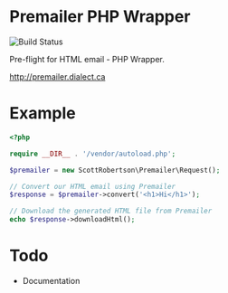 Premailer PHP Wrapper
====

![Build Status](https://www.codeship.io/projects/22f3a3a0-9b4c-0131-14bd-7a152f4f5052/status)

Pre-flight for HTML email - PHP Wrapper.

http://premailer.dialect.ca


# Example
```php
<?php

require __DIR__ . '/vendor/autoload.php';

$premailer = new ScottRobertson\Premailer\Request();

// Convert our HTML email using Premailer
$response = $premailer->convert('<h1>Hi</h1>');

// Download the generated HTML file from Premailer
echo $response->downloadHtml();
```

# Todo
 - Documentation

